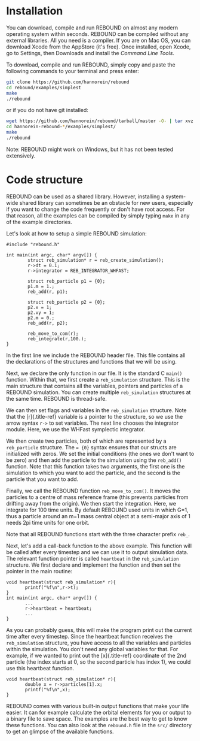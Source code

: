 # Installation

You can download, compile and run REBOUND on almost any modern operating
system within seconds. 
REBOUND can be compiled without any external libraries.
All you need is a compiler.
If you are on Mac OS, you can download Xcode from the AppStore (it's free). 
Once installed, open Xcode, go to Settings, then Downloads and install the *Command Line Tools*.

To download, compile and run REBOUND, simply copy and paste the following commands to your terminal and press enter:

```bash
git clone https://github.com/hannorein/rebound
cd rebound/examples/simplest
make
./rebound
```

or if you do not have git installed:

```bash
wget https://github.com/hannorein/rebound/tarball/master -O- | tar xvz 
cd hannorein-rebound-*/examples/simplest/
make
./rebound
```

Note: REBOUND might work on Windows, but it has not been tested extensively.

# Code structure

REBOUND can be used as a shared library. However, installing a
system-wide shared library can sometimes be an obstacle for new users,
especially if you want to change the code frequently or don't have root
access. For that reason, all the examples can be compiled by simply
typing `make` in any of the example directories.

Let's look at how to setup a simple REBOUND simulation:

``` {.c}
#include "rebound.h"

int main(int argc, char* argv[]) {
        struct reb_simulation* r = reb_create_simulation();
        r->dt = 0.1;
        r->integrator = REB_INTEGRATOR_WHFAST;

        struct reb_particle p1 = {0};
        p1.m = 1.;
        reb_add(r, p1);

        struct reb_particle p2 = {0};
        p2.x = 1;
        p2.vy = 1;
        p2.m = 0.;
        reb_add(r, p2);

        reb_move_to_com(r);    
        reb_integrate(r,100.);
}
```

In the first line we include the REBOUND header file. This file contains
all the declarations of the structures and functions that we will be
using.

Next, we declare the only function in our file. It is the standard C
`main()` function. Within that, we first create a `reb_simulation`
structure. This is the main structure that contains all the variables,
pointers and particles of a REBOUND simulation. You can create multiple
`reb_simulation` structures at the same time. REBOUND is thread-safe.

We can then set flags and variables in the `reb_simulation` structure.
Note that the [r]{.title-ref} variable is a pointer to the structure, so
we use the arrow syntax `r->` to set variables. The next line chooses
the integrator module. Here, we use the WHFast symplectic integrator.

We then create two particles, both of which are represented by a
`reb_particle` structure. The `= {0}` syntax ensures that our structs
are initialized with zeros. We set the initial conditions (the ones we
don't want to be zero) and then add the particle to the simulation
using the `reb_add()` function. Note that this function takes two
arguments, the first one is the simulation to which you want to add the
particle, and the second is the particle that you want to add.

Finally, we call the REBOUND function `reb_move_to_com()`. It moves the
particles to a centre of mass reference frame (this prevents particles
from drifting away from the origin). We then start the integration.
Here, we integrate for 100 time units. By default REBOUND used units in
which G=1, thus a particle around an m=1 mass central object at a
semi-major axis of 1 needs 2pi time units for one orbit.

Note that all REBOUND functions start with the three character prefix
`reb_`.

Next, let's add a call-back function to the above example. This
function will be called after every timestep and we can use it to output
simulation data. The relevant function pointer is called `heartbeat` in
the `reb_simulation` structure. We first declare and implement the
function and then set the pointer in the main routine:

``` {.c}
void heartbeat(struct reb_simulation* r){
       printf("%f\n",r->t);
}
int main(int argc, char* argv[]) {
       ...
       r->heartbeat = heartbeat;
       ...
}
```

As you can probably guess, this will make the program print out the
current time after every timestep. Since the heartbeat function receives
the `reb_simulation` structure, you have access to all the variables and
particles within the simulation. You don't need any global variables
for that. For example, if we wanted to print out the [x]{.title-ref}
coordinate of the 2nd particle (the index starts at 0, so the second
particle has index 1), we could use this heartbeat function.

``` {.c}
void heartbeat(struct reb_simulation* r){
       double x = r->particles[1].x;
       printf("%f\n",x);
}
```

REBOUND comes with various built-in output functions that make your life
easier. It can for example calculate the orbital elements for you or
output to a binary file to save space. The examples are the best way to
get to know these functions. You can also look at the `rebound.h` file
in the `src/` directory to get an glimpse of the available functions.

